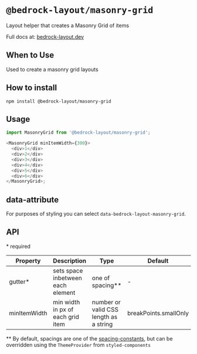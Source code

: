 # `@bedrock-layout/masonry-grid`

Layout helper that creates a Masonry Grid of items

Full docs at: [bedrock-layout.dev](https://bedrock-layout.dev/)

## When to Use

Used to create a masonry grid layouts

## How to install

`npm install @bedrock-layout/masonry-grid`

## Usage

```javascript
import MasonryGrid from '@bedrock-layout/masonry-grid';

<MasonryGrid minItemWidth={300}>
  <div>1</div>
  <div>2</div>
  <div>3</div>
  <div>4</div>
  <div>5</div>
  <div>6</div>
</MasonryGrid>;
```

## data-attribute

For purposes of styling you can select `data-bedrock-layout-masonry-grid`.

## API

\* required

| Property     | Description                       | Type                                   | Default               |
| ------------ | --------------------------------- | -------------------------------------- | --------------------- |
| gutter\*     | sets space inbetween each element | one of spacing\*\*                     | -                     |
| minItemWidth | min width in px of each grid item | number or valid CSS length as a string | breakPoints.smallOnly |

\*\* By default, spacings are one of the [spacing-constants](https://github.com/Bedrock-Layouts/Bedrock/tree/master/packages/spacing-constants), but can be overridden using the `ThemeProvider` from `styled-components`
